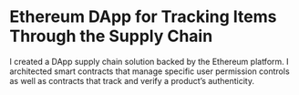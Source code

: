 # Ethereum DApp for Tracking Items Through the Supply Chain

I created a DApp supply chain solution backed by the Ethereum platform. I architected smart contracts that manage specific user permission controls as well as contracts that track and verify a product’s authenticity.


